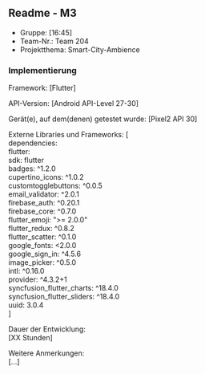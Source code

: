 ## Readme - M3

* Gruppe:	[16:45]
* Team-Nr.:	Team 204
* Projektthema:	Smart-City-Ambience

### Implementierung

Framework:	[Flutter]

API-Version:	[Android API-Level 27-30]

Gerät(e), auf dem(denen) getestet wurde:
[Pixel2 API 30]

Externe Libraries und Frameworks:
[\
dependencies:\
  flutter:\
    sdk: flutter\
  badges: ^1.2.0\
  cupertino_icons: ^1.0.2\
  customtogglebuttons: ^0.0.5\
  email_validator: ^2.0.1\
  firebase_auth: ^0.20.1\
  firebase_core: ^0.7.0\
  flutter_emoji: ">= 2.0.0"\
  flutter_redux: ^0.8.2\
  flutter_scatter: ^0.1.0\
  google_fonts: <2.0.0\
  google_sign_in: ^4.5.6\
  image_picker: ^0.5.0\
  intl: ^0.16.0\
  provider: ^4.3.2+1\
  syncfusion_flutter_charts: ^18.4.0\
  syncfusion_flutter_sliders: ^18.4.0\
  uuid: 3.0.4\
]

Dauer der Entwicklung:\
[XX Stunden]

Weitere Anmerkungen:\
[...]

